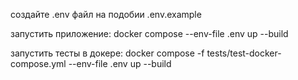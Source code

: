 создайте .env файл на подобии .env.example

запустить приложение: docker compose --env-file .env up --build

запустить тесты в докере: docker compose -f tests/test-docker-compose.yml --env-file .env up --build
